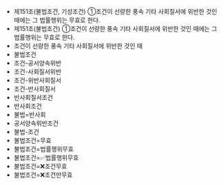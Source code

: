 - 제151조(불법조건, 기성조건) ①조건이 선량한 풍속 기타 사회질서에 위반한 것인 때에는 그 법률행위는 무효로 한다.
- 제151조(불법조건) ①조건이 선량한 풍속 기타 사회질서에 위반한 것인 때에는 그 법률행위는 무효로 한다.
- 조건이 선량한 풍속 기타 사회질서에 위반한 것인 때
- 불법조건
- 조건-공서양속위반
- 조건-사회질서위반
- 조건-위반사회질서
- 조건-반사회질서
- 반사회질서조건
- 반사회조건
- 불법=반사회
- 공서양속위반조건
- 불법-조건
- 불법조건=무효
- 불법조건=법률행위무효
- 불법조건=✅법률행위무효
- 불법조건=❌조건무효
- 불법조건=❌조건만무효